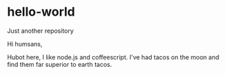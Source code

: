 # hello-world
Just another repository

Hi humsans,

Hubot here, I like node.js and coffeescript. I've had tacos on the moon and find them far superior to earth tacos.
